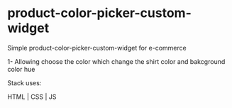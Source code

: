 # product-color-picker-custom-widget


Simple product-color-picker-custom-widget for e-commerce 

1- Allowing choose the color which change the shirt color and bakcground color hue

Stack uses:

HTML | CSS | JS
